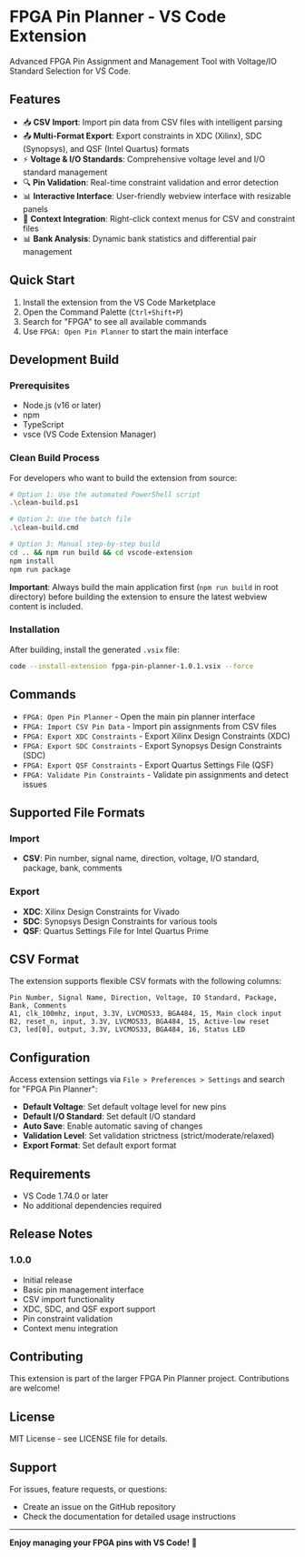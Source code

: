 # FPGA Pin Planner - VS Code Extension

Advanced FPGA Pin Assignment and Management Tool with Voltage/IO Standard Selection for VS Code.

## Features

- 📥 **CSV Import**: Import pin data from CSV files with intelligent parsing
- 📤 **Multi-Format Export**: Export constraints in XDC (Xilinx), SDC (Synopsys), and QSF (Intel Quartus) formats
- ⚡ **Voltage & I/O Standards**: Comprehensive voltage level and I/O standard management
- 🔍 **Pin Validation**: Real-time constraint validation and error detection
- 📊 **Interactive Interface**: User-friendly webview interface with resizable panels
- 🎯 **Context Integration**: Right-click context menus for CSV and constraint files
- 📊 **Bank Analysis**: Dynamic bank statistics and differential pair management

## Quick Start

1. Install the extension from the VS Code Marketplace
2. Open the Command Palette (`Ctrl+Shift+P`)
3. Search for "FPGA" to see all available commands
4. Use `FPGA: Open Pin Planner` to start the main interface

## Development Build

### Prerequisites
- Node.js (v16 or later)
- npm
- TypeScript
- vsce (VS Code Extension Manager)

### Clean Build Process
For developers who want to build the extension from source:

```bash
# Option 1: Use the automated PowerShell script
.\clean-build.ps1

# Option 2: Use the batch file
.\clean-build.cmd

# Option 3: Manual step-by-step build
cd .. && npm run build && cd vscode-extension
npm install
npm run package
```

**Important**: Always build the main application first (`npm run build` in root directory) before building the extension to ensure the latest webview content is included.

### Installation
After building, install the generated `.vsix` file:
```bash
code --install-extension fpga-pin-planner-1.0.1.vsix --force
```

## Commands

- `FPGA: Open Pin Planner` - Open the main pin planner interface
- `FPGA: Import CSV Pin Data` - Import pin assignments from CSV files
- `FPGA: Export XDC Constraints` - Export Xilinx Design Constraints (XDC)
- `FPGA: Export SDC Constraints` - Export Synopsys Design Constraints (SDC)
- `FPGA: Export QSF Constraints` - Export Quartus Settings File (QSF)
- `FPGA: Validate Pin Constraints` - Validate pin assignments and detect issues

## Supported File Formats

### Import
- **CSV**: Pin number, signal name, direction, voltage, I/O standard, package, bank, comments

### Export
- **XDC**: Xilinx Design Constraints for Vivado
- **SDC**: Synopsys Design Constraints for various tools
- **QSF**: Quartus Settings File for Intel Quartus Prime

## CSV Format

The extension supports flexible CSV formats with the following columns:

```csv
Pin Number, Signal Name, Direction, Voltage, IO Standard, Package, Bank, Comments
A1, clk_100mhz, input, 3.3V, LVCMOS33, BGA484, 15, Main clock input
B2, reset_n, input, 3.3V, LVCMOS33, BGA484, 15, Active-low reset
C3, led[0], output, 3.3V, LVCMOS33, BGA484, 16, Status LED
```

## Configuration

Access extension settings via `File > Preferences > Settings` and search for "FPGA Pin Planner":

- **Default Voltage**: Set default voltage level for new pins
- **Default I/O Standard**: Set default I/O standard
- **Auto Save**: Enable automatic saving of changes
- **Validation Level**: Set validation strictness (strict/moderate/relaxed)
- **Export Format**: Set default export format

## Requirements

- VS Code 1.74.0 or later
- No additional dependencies required

## Release Notes

### 1.0.0
- Initial release
- Basic pin management interface
- CSV import functionality
- XDC, SDC, and QSF export support
- Pin constraint validation
- Context menu integration

## Contributing

This extension is part of the larger FPGA Pin Planner project. Contributions are welcome!

## License

MIT License - see LICENSE file for details.

## Support

For issues, feature requests, or questions:
- Create an issue on the GitHub repository
- Check the documentation for detailed usage instructions

---

**Enjoy managing your FPGA pins with VS Code!** 🚀

